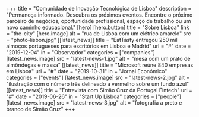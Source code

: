 +++
title = "Comunidade de Inovação Tecnológica de Lisboa"
description = "Permaneça informado. Descubra os próximos eventos. Encontre o próximo parceiro de negócios, oportunidade profissional, espaço de trabalho ou um novo caminho educacional."
[hero]
    [hero.button]
        title = "Sobre Lisboa"
        link = "the-city"
    [hero.image]
        alt = "rua de Lisboa com um elétrico amarelo"
        src = "photo-lisbon.jpg"
[[latest_news]]
    title = "EatTasty entregou 250 mil almoços portugueses para escritórios em Lisboa e Madrid"
    url = "#"
    date = "2019-12-04"
    in = "Observador"
    categories = ["companies"]
    [latest_news.image] 
        src = "latest-news-1.jpg"
        alt = "mesa com um prato de almôndegas e massa"
[[latest_news]]
    title = "Microsoft reúne 840 empresas em Lisboa"
    url = "#"
    date = "2019-10-31"
    in = "Jornal Económico"
    categories = ["events"]
    [latest_news.image] 
        src = "latest-news-2.jpg"
        alt = "ilustração com o número três delineado a vermelho sobre um fundo azul"
[[latest_news]]
    title = "Entrevista com Simão Cruz da Portugal Fintech"
    url = "#"
    date = "2019-06-26"
    in = "Start Up Lisboa"
    categories = ["people"]
    [latest_news.image] 
        src = "latest-news-3.jpg"
        alt = "fotografia a preto e branco de Simão Cruz"
+++